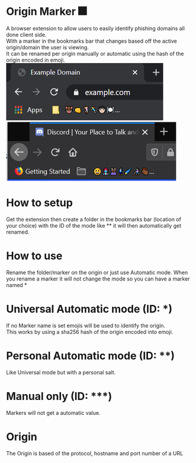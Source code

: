 # Origin Marker 🎆
A browser extension to allow users to easily identify phishing domains all done client side.  
With a marker in the bookmarks bar that changes based off the active origin/domain the user is viewing.  
It can be renamed per origin manually or automatic using the hash of the origin encoded in emoji.  
![Example of automatic mode using chrome](Chrome.png) ![Example of automatic mode using firefox](Firefox.png)

# How to setup
Get the extension then create a folder in the bookmarks bar (location of your choice) with the ID of the mode like ** it will then automatically get renamed.

# How to use
Rename the folder/marker on the origin or just use Automatic mode.
When you rename a marker it will not change the mode so you can have a marker named *
# Universal Automatic mode (ID: *)
If no Marker name is set emojis will be used to identify the origin.  
This works by using a sha256 hash of the origin encoded into emoji.

# Personal Automatic mode (ID: **)
Like Universal mode but with a personal salt.

# Manual only (ID: ***)
Markers will not get a automatic value.

# Origin
The Origin is based of the protocol, hostname and port number of a URL
